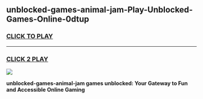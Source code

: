 
## unblocked-games-animal-jam-Play-Unblocked-Games-Online-0dtup
<h3>
<a href="https://premium76.site?title=unblocked-games-animal-jam&ref=25A">CLICK TO PLAY</a></h3>
<hr>

<h3>
<a href="https://premium76.site?title=unblocked-games-animal-jam&ref=25A">CLICK 2 PLAY</a>
  
</h3>

<a href="https://premium76.site?title=unblocked-games-animal-jam&ref=25A"><img src="https://clearcache.store/games.png"></a>


**unblocked-games-animal-jam games unblocked: Your Gateway to Fun and Accessible Online Gaming**
